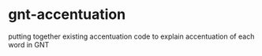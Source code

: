 # gnt-accentuation
putting together existing accentuation code to explain accentuation of each word in GNT
